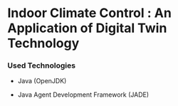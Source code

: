 # Indoor Climate Control : An Application of Digital Twin Technology 

### Used Technologies

- Java (OpenJDK)
  
- Java Agent Development Framework (JADE)
  
